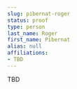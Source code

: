```yaml
---
slug: pibernat-roger
status: proof
type: person
last_name: Roger
first_name: Pibernat
alias: null
affiliations:
- TBD
---
```


TBD

